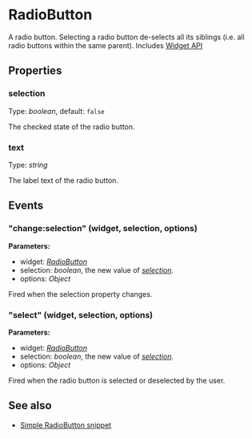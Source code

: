 ---
---
# RadioButton
A radio button. Selecting a radio button de-selects all its siblings (i.e. all radio buttons within the same parent).
Includes [Widget API](Widget.md)

## Properties
### selection
Type: *boolean*, default: `false`

The checked state of the radio button.
### text
Type: *string*

The label text of the radio button.

## Events
### "change:selection" (widget, selection, options)

**Parameters:**

- widget: *[RadioButton](RadioButton.md)*
- selection: *boolean*, the new value of *[selection](#selection)*.
- options: *Object*

Fired when the selection property changes.

### "select" (widget, selection, options)

**Parameters:**

- widget: *[RadioButton](RadioButton.md)*
- selection: *boolean*, the new value of *[selection](#selection)*.
- options: *Object*

Fired when the radio button is selected or deselected by the user.


## See also
- [Simple RadioButton snippet](https://github.com/eclipsesource/tabris-js/blob/v1.6.0/snippets/radiobutton/radiobutton.js)
